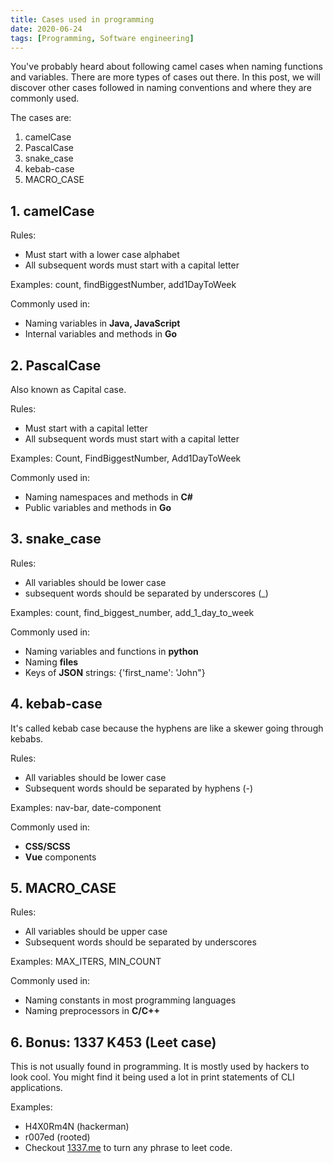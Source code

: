 ```yaml
---
title: Cases used in programming
date: 2020-06-24
tags: [Programming, Software engineering]
---
```

You've probably heard about following camel cases when naming functions and variables. There are more types of cases out there. In this post, we will discover other cases followed in naming conventions and where they are commonly used.

The cases are:
1. camelCase
1. PascalCase
1. snake_case
1. kebab-case
1. MACRO_CASE

## 1. camelCase

Rules:
- Must start with a lower case alphabet
- All subsequent words must start with a capital letter

Examples: count, findBiggestNumber, add1DayToWeek

Commonly used in:
- Naming variables in **Java, JavaScript**
- Internal variables and methods in **Go**

## 2. PascalCase

Also known as Capital case.

Rules:
- Must start with a capital letter
- All subsequent words must start with a capital letter

Examples: Count, FindBiggestNumber, Add1DayToWeek

Commonly used in:
- Naming namespaces and methods in **C#**
- Public variables and methods in **Go**

## 3. snake_case

Rules:
- All variables should be lower case
- subsequent words should be separated by underscores (_)

Examples: count, find_biggest_number, add_1_day_to_week

Commonly used in:
- Naming variables and functions in **python**
- Naming **files**
- Keys of **JSON** strings: {'first_name': 'John"}


## 4. kebab-case

It's called kebab case because the hyphens are like a skewer going through kebabs.

Rules:
- All variables should be lower case
- Subsequent words should be separated by hyphens (-)

Examples: nav-bar, date-component

Commonly used in:
- **CSS/SCSS**
- **Vue** components

## 5. MACRO_CASE

Rules:
- All variables should be upper case
- Subsequent words should be separated by underscores

Examples: MAX_ITERS, MIN_COUNT

Commonly used in:
- Naming constants in most programming languages
- Naming preprocessors in **C/C++**

## 6. Bonus: 1337 K453 (Leet case)

This is not usually found in programming. It is mostly used by hackers to look cool. You might find it being used a lot in print statements of CLI applications.

Examples: 
- H4X0Rm4N (hackerman)
- r007ed (rooted)
- Checkout [1337.me](https://1337.me/) to turn any phrase to leet code.